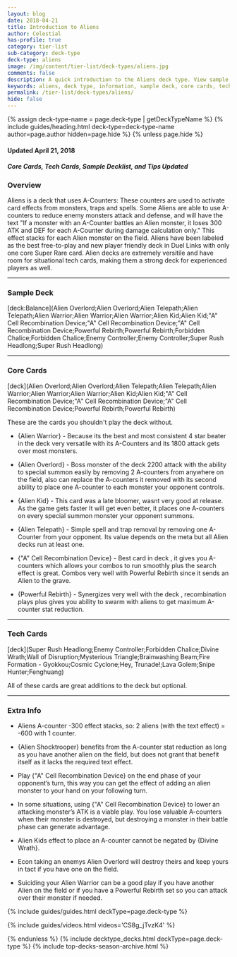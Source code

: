 ```yaml
---
layout: blog
date: 2018-04-21
title: Introduction to Aliens
author: Celestial
has-profile: true
category: tier-list
sub-category: deck-type
deck-type: aliens
image: /img/content/tier-list/deck-types/aliens.jpg
comments: false
description: A quick introduction to the Aliens deck type. View sample deck, core cards, tech cards, quick tips, guides, videos and other information.
keywords: aliens, deck type, information, sample deck, core cards, tech cards, quick tips, guides, videos
permalink: /tier-list/deck-types/aliens/
hide: false
---
```


{% assign deck-type-name = page.deck-type | getDeckTypeName %}
{% include guides/heading.html deck-type=deck-type-name author=page.author hidden=page.hide %}
{% unless page.hide %}

#### Updated April 21, 2018 
##### Core Cards, Tech Cards, Sample Decklist, and Tips Updated

### Overview
Aliens is a deck that uses A-Counters: These counters are used to activate card effects from monsters, traps and spells. Some Aliens are able to use A-counters to reduce enemy monsters attack and defense, and will have the text "If a monster with an A-Counter battles an Alien monster, it loses 300 ATK and DEF for each A-Counter during damage calculation only." This effect stacks for each Alien monster on the field. Aliens have been labeled as the best free-to-play and new player friendly deck in Duel Links with only one core Super Rare card. Alien decks are extremely versitile and have room for situational tech cards, making them a strong deck for experienced players as well.

---

### Sample Deck

[deck:Balance](Alien Overlord;Alien Overlord;Alien Telepath;Alien Telepath;Alien Warrior;Alien Warrior;Alien Warrior;Alien Kid;Alien Kid;"A" Cell Recombination Device;"A" Cell Recombination Device;"A" Cell Recombination Device;Powerful Rebirth;Powerful Rebirth;Forbidden Chalice;Forbidden Chalice;Enemy Controller;Enemy Controller;Super Rush Headlong;Super Rush Headlong)

---  

### Core Cards

[deck](Alien Overlord;Alien Overlord;Alien Telepath;Alien Telepath;Alien Warrior;Alien Warrior;Alien Warrior;Alien Kid;Alien Kid;"A" Cell Recombination Device;"A" Cell Recombination Device;"A" Cell Recombination Device;Powerful Rebirth;Powerful Rebirth)

These are the cards you shouldn't play the deck without.    
* {Alien Warrior} - Because its the best and most consistent 4 star beater in the deck very versatile with its A-Counters and its 1800 attack gets over most monsters.

* {Alien Overlord} - Boss monster of the deck 2200 attack with the ability to special summon easily by removing 2 A-counters from anywhere on the field, also can replace the A-counters it removed with its second ability to place one A-counter to each monster your opponent controls.

* {Alien Kid} - This card was a late bloomer, wasnt very good at release. As the game gets faster It will get even better, it places one A-counters on every special summon monster your opponent summons.

* {Alien Telepath} - Simple spell and trap removal by removing one A-Counter from your opponent. Its value depends on the meta but all Alien decks run at least one.

* {"A" Cell Recombination Device} - Best card in deck , it gives you A-counters which allows your combos to run smoothly plus the search effect is great. Combos very well with Powerful Rebirth since it sends an Alien to the grave.

* {Powerful Rebirth} - Synergizes very well with the deck , recombination plays plus gives you ability to swarm with aliens to get maximum A-counter stat reduction.
     
---

### Tech Cards

[deck](Super Rush Headlong;Enemy Controller;Forbidden Chalice;Divine Wrath;Wall of Disruption;Mysterious Triangle;Brainwashing Beam;Fire Formation - Gyokkou;Cosmic Cyclone;Hey, Trunade!;Lava Golem;Snipe Hunter;Fenghuang)

All of these cards are great additions to the deck but optional.

---

### Extra Info

- Aliens A-counter -300 effect stacks, so: 2 aliens (with the text effect) = -600 with 1 counter.

- {Alien Shocktrooper} benefits from the A-counter stat reduction as long as you have another alien on the field, but does not grant that benefit itself as it lacks the required text effect.

- Play {\"A\" Cell Recombination Device} on the end phase of your opponent’s turn, this way you can get the effect of adding an alien monster to your hand on your following turn.

- In some situations, using {\"A\" Cell Recombination Device} to lower an attacking monster’s ATK is a viable play. You lose valuable A-counters when their monster is destroyed, but destroying a monster in their battle phase can generate advantage.

- Alien Kids effect to place an A-counter cannot be negated by {Divine Wrath}.  

- Econ taking an enemys Alien Overlord will destroy theirs and keep yours in tact if you have one on the field.  

- Suiciding your Alien Warrior can be a good play if you have another Alien on the field or if you have a Powerful Rebirth set so you can attack over their monster if needed.  

{% include guides/guides.html deckType=page.deck-type %}

{% include guides/videos.html videos='CS8g_jTvzK4' %}

{% endunless %}
{% include decktype_decks.html deckType=page.deck-type %}
{% include top-decks-season-archive.html %}